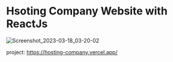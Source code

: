 # Hsoting Company Website with ReactJs

![Screenshot_2023-03-18_03-20-02](https://user-images.githubusercontent.com/82295321/226088812-7b26428c-abfe-471e-9427-7b505ece78ea.png)


project: https://hosting-company.vercel.app/
